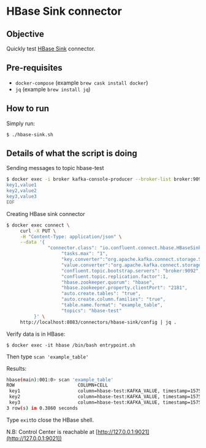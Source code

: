 # HBase Sink connector

## Objective

Quickly test [HBase Sink](https://docs.confluent.io/current/connect/kafka-connect-hbase/index.html#quick-start) connector.

## Pre-requisites

* `docker-compose` (example `brew cask install docker`)
* `jq` (example `brew install jq`)


## How to run

Simply run:

```
$ ./hbase-sink.sh
```

## Details of what the script is doing

Sending messages to topic hbase-test

```bash
$ docker exec -i broker kafka-console-producer --broker-list broker:9092 --topic hbase-test --property parse.key=true --property key.separator=, << EOF
key1,value1
key2,value2
key3,value3
EOF
```

Creating HBase sink connector

```bash
$ docker exec connect \
     curl -X PUT \
     -H "Content-Type: application/json" \
     --data '{
               "connector.class": "io.confluent.connect.hbase.HBaseSinkConnector",
                    "tasks.max": "1",
                    "key.converter":"org.apache.kafka.connect.storage.StringConverter",
                    "value.converter":"org.apache.kafka.connect.storage.StringConverter",
                    "confluent.topic.bootstrap.servers": "broker:9092",
                    "confluent.topic.replication.factor":1,
                    "hbase.zookeeper.quorum": "hbase",
                    "hbase.zookeeper.property.clientPort": "2181",
                    "auto.create.tables": "true",
                    "auto.create.column.families": "true",
                    "table.name.format": "example_table",
                    "topics": "hbase-test"
          }' \
     http://localhost:8083/connectors/hbase-sink/config | jq .
```

Verify data is in HBase:

```
$ docker exec -it hbase /bin/bash entrypoint.sh
```

Then type `scan 'example_table'`

Results:

```bash
hbase(main):001:0> scan 'example_table'
ROW                       COLUMN+CELL
 key1                     column=hbase-test:KAFKA_VALUE, timestamp=1575994573539, value=value1
 key2                     column=hbase-test:KAFKA_VALUE, timestamp=1575994573545, value=value2
 key3                     column=hbase-test:KAFKA_VALUE, timestamp=1575994573551, value=value3
3 row(s) in 0.3860 seconds
```

Type `exit`to close the HBase shell.



N.B: Control Center is reachable at [http://127.0.0.1:9021](http://127.0.0.1:9021])
